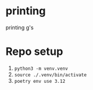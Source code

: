# printing
printing g's

# Repo setup
1. `python3 -m venv.venv`
2. `source ./.venv/bin/activate`
3. `poetry env use 3.12`